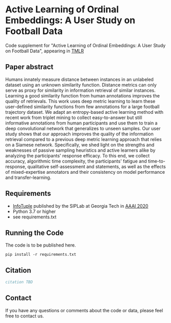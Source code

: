 # Active Learning of Ordinal Embeddings: A User Study on Football Data

Code supplement for "Active Learning of Ordinal Embeddings: A User Study on Football Data", appearing in [TMLR](https://openreview.net/forum?id=oq3tx5kinu)

## Paper abstract


Humans innately measure distance between instances in an unlabeled dataset using an unknown similarity function. Distance metrics can only serve as proxy for similarity in information retrieval of similar instances. Learning a good similarity function from human annotations improves the quality of retrievals. This work uses deep metric learning to learn these user-defined similarity functions from few annotations for a large football trajectory dataset.
We adapt an entropy-based active learning method with recent work from triplet mining to collect easy-to-answer but still informative annotations from human participants and use them to train a deep convolutional network that generalizes to unseen samples. 
Our user study shows that our approach improves the quality of the information retrieval compared to a previous deep metric learning approach that relies on a Siamese network. Specifically, we shed light on the strengths and weaknesses of passive sampling heuristics and active learners alike by analyzing the participants' response efficacy. To this end, we collect accuracy, algorithmic time complexity, the participants' fatigue and time-to-response, qualitative self-assessment and statements, as well as the effects of mixed-expertise annotators and their consistency on model performance and transfer-learning.

## Requirements

- [InfoTuple](https://github.com/Sensory-Information-Processing-Lab/infotuple) published by the SIPLab at Georgia Tech in [AAAI 2020](https://arxiv.org/abs/1910.04115)
- Python 3.7 or higher
- see requirements.txt

## Running the Code

The code is to be published here.

```
pip install -r requirements.txt
```

## Citation

``` bibtex
citation TBD
```

## Contact

If you have any questions or comments about the code or data, please feel free to contact us.
